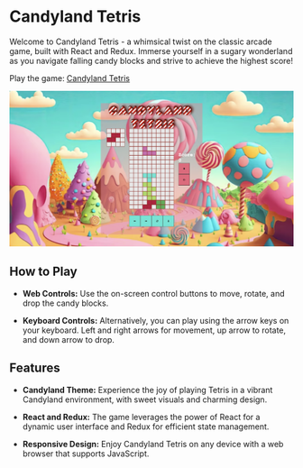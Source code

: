 # Candyland Tetris

Welcome to Candyland Tetris - a whimsical twist on the classic arcade game, built with React and Redux. Immerse yourself in a sugary wonderland as you navigate falling candy blocks and strive to achieve the highest score!

Play the game: [Candyland Tetris](https://laurelmclean.github.io/redux-tetris/)

![Screenshot](/tetris.png)

## How to Play

- **Web Controls:** Use the on-screen control buttons to move, rotate, and drop the candy blocks.
  
- **Keyboard Controls:** Alternatively, you can play using the arrow keys on your keyboard. Left and right arrows for movement, up arrow to rotate, and down arrow to drop.

## Features

- **Candyland Theme:** Experience the joy of playing Tetris in a vibrant Candyland environment, with sweet visuals and charming design.

- **React and Redux:** The game leverages the power of React for a dynamic user interface and Redux for efficient state management.

- **Responsive Design:** Enjoy Candyland Tetris on any device with a web browser that supports JavaScript.
